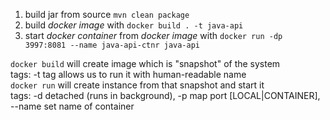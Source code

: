1. build jar from source `mvn clean package`
2. build *docker image* with `docker build . -t java-api`
3. start *docker container* from *docker image* with `docker run -dp 3997:8081 --name java-api-ctnr java-api`

`docker build` will create image which is "snapshot" of the system    
tags: -t tag allows us to run it with human-readable name  
`docker run` will create instance from that snapshot and start it    
tags: -d detached (runs in background), -p map port [LOCAL|CONTAINER], --name set name of container
